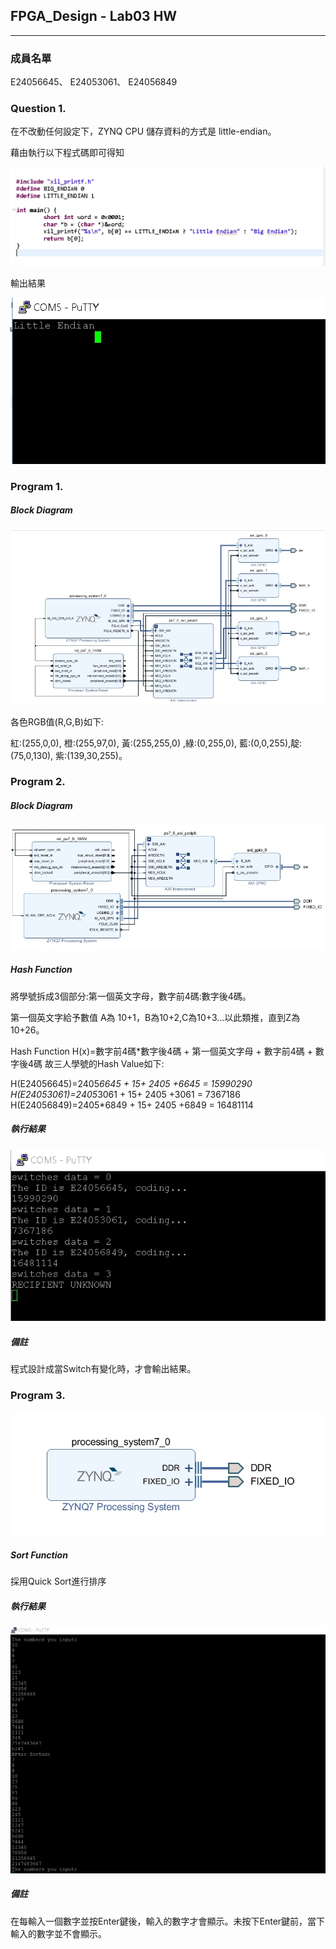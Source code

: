 ## FPGA_Design - Lab03 HW #
---
### 成員名單 #
E24056645、
E24053061、
E24056849
### Question 1. #
在不改動任何設定下，ZYNQ CPU 儲存資料的方式是 little-endian。

藉由執行以下程式碼即可得知

![Q1 code](https://github.com/FPGAgroup5/2019_FPGA_Design_Group5/blob/master/Lab03/Question_1_images/Q1_code.jpg)

輸出結果

![Q1 result](https://github.com/FPGAgroup5/2019_FPGA_Design_Group5/blob/master/Lab03/Question_1_images/Q1_result.jpg)
### Program 1. #
##### Block Diagram

![P1 Block diagram](https://github.com/FPGAgroup5/2019_FPGA_Design_Group5/blob/master/Lab03/Program_1/images/Block%20diagram.jpg)

各色RGB值(R,G,B)如下:

紅:(255,0,0), 橙:(255,97,0), 黃:(255,255,0) ,綠:(0,255,0), 藍:(0,0,255),靛:(75,0,130), 紫:(139,30,255)。

### Program 2. #
##### Block Diagram

![P2 Block diagram](https://github.com/FPGAgroup5/2019_FPGA_Design_Group5/blob/master/Lab03/Program_2/images/Block%20diagram.jpg)

##### Hash Function
將學號拆成3個部分:第一個英文字母，數字前4碼:數字後4碼。

第一個英文字給予數值 A為 10+1，B為10+2,C為10+3...以此類推，直到Z為10+26。

Hash Function H(x)=數字前4碼*數字後4碼 + 第一個英文字母 + 數字前4碼 + 數字後4碼
故三人學號的Hash Value如下:

H(E24056645)=2405*6645 + 15+ 2405 +6645 = 15990290
H(E24053061)=2405*3061 + 15+ 2405 +3061 = 7367186
H(E24056849)=2405*6849 + 15+ 2405 +6849 = 16481114
##### 執行結果
![P2 result](https://github.com/FPGAgroup5/2019_FPGA_Design_Group5/blob/master/Lab03/Program_2/images/result.jpg)

##### 備註
程式設計成當Switch有變化時，才會輸出結果。
### Program 3. #
![P3 Block diagram](https://github.com/FPGAgroup5/2019_FPGA_Design_Group5/blob/master/Lab03/Program_3/images/Block%20diagram.jpg)
##### Sort Function
採用Quick Sort進行排序
##### 執行結果
![P3 result](https://github.com/FPGAgroup5/2019_FPGA_Design_Group5/blob/master/Lab03/Program_3/images/result.jpg)

##### 備註
在每輸入一個數字並按Enter鍵後，輸入的數字才會顯示。未按下Enter鍵前，當下輸入的數字並不會顯示。
